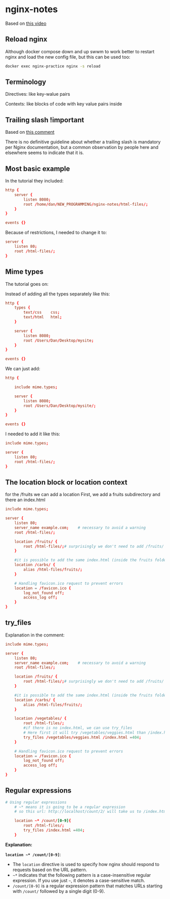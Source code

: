 # nginx-notes

Based on [this video](https://www.youtube.com/watch?app=desktop&v=9t9Mp0BGnyI)

## Reload nginx

Although docker compose down and up swwm to work better to restart nginx and load the new config file, but this can be used too:

```sh
docker exec nginx-practice nginx -s reload
```

## Terminology

Directives: like key-walue pairs

Contexts: like blocks of code with key value pairs inside

## Trailing slash !important

Based on [this comment](https://stackoverflow.com/questions/10631933/nginx-static-file-serving-confusion-with-root-alias)

There is no definitive guideline about whether a trailing slash is mandatory per Nginx documentation, but a common observation by people here and elsewhere seems to indicate that it is.

## Most basic example

In the tutorial they included:

```conf
http {
    server {
        listen 8080;
        root /home/dan/NEW_PROGRAMMING/nginx-notes/html-files/;
    }
}

events {}
```

Because of restrictions, I needed to change it to:

```conf
server {
    listen 80;
    root /html-files/;
}
```

## Mime types

The tutorial goes on:

Instead of adding all the types separately like this:

```conf
http {
    types {
        text/css    css;
        text/html   html;
    }

    server {
        listen 8080;
        root /Users/Dan/Desktop/mysite;
    }
}

events {}
```

We can just add:

```conf
http {

    include mime.types;

    server {
        listen 8080;
        root /Users/Dan/Desktop/mysite/;
    }
}

events {}
```

I needed to add it like this:

```conf
include mime.types;

server {
    listen 80;
    root /html-files/;
}
```

## The location block or location context

for the /fruits we can add a location
First, we add a fruits subdirectory and there an index.html

```conf
include mime.types;

server {
    listen 80;
    server_name example.com;    # necessary to avoid a warning
    root /html-files/;

    location /fruits/ {
        root /html-files/;# surprisingly we don't need to add /fruits/ to the end as it adds it automatically, it's enough to add the same root as earlier
    }

    #it is possible to add the same index.html (inside the fruits folder) for a different url /carbs/
    location /carbs/ {
        alias /html-files/fruits/;
    }

    # Handling favicon.ico request to prevent errors
    location = /favicon.ico {
        log_not_found off;
        access_log off;
    }
}
```

## try_files

Explanation in the comment:

```conf
include mime.types;

server {
    listen 80;
    server_name example.com;    # necessary to avoid a warning
    root /html-files/;

    location /fruits/ {
        root /html-files/;# surprisingly we don't need to add /fruits/ to the end as it adds it automatically, it's enough to add the same root as earlier
    }

    #it is possible to add the same index.html (inside the fruits folder) for a different url /carbs/
    location /carbs/ {
        alias /html-files/fruits/;
    }

    location /vegetables/ {
        root /html-files/;
        #if there is no index.html, we can use try_files
        # Here first it will try /vegetables/veggies.html than /index.html (in root) and in the end 404
        try_files /vegetables/veggies.html /index.html =404;
    }

    # Handling favicon.ico request to prevent errors
    location = /favicon.ico {
        log_not_found off;
        access_log off;
    }
}
```

## Regular expressions

```conf
# Using regular expressions
    # ~* means it is going to be a regular expression
    # so this url: http://localhost/count/2/ will take us to /index.html

    location ~* /count/[0-9]{
        root /html-files/;
        try_files /index.html =404;
    }
```

**Explanation:**

**`location ~* /count/[0-9]`**:
  - The `location` directive is used to specify how nginx should respond to requests based on the URL pattern.
  - `~*` indicates that the following pattern is a case-insensitive regular expression. If you use just `~`, it denotes a case-sensitive match. 
  - `/count/[0-9]` is a regular expression pattern that matches URLs starting with `/count/` followed by a single digit (0-9).


